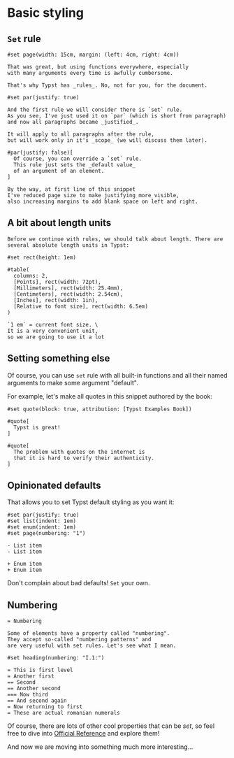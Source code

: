 # Basic styling
## `Set` rule
```typ
#set page(width: 15cm, margin: (left: 4cm, right: 4cm))

That was great, but using functions everywhere, especially
with many arguments every time is awfully cumbersome.

That's why Typst has _rules_. No, not for you, for the document.

#set par(justify: true)

And the first rule we will consider there is `set` rule.
As you see, I've just used it on `par` (which is short from paragraph)
and now all paragraphs became _justified_.

It will apply to all paragraphs after the rule,
but will work only in it's _scope_ (we will discuss them later).

#par(justify: false)[
  Of course, you can override a `set` rule.
  This rule just sets the _default value_
  of an argument of an element.
]

By the way, at first line of this snippet
I've reduced page size to make justifying more visible,
also increasing margins to add blank space on left and right.
```

## A bit about length units
```typ
Before we continue with rules, we should talk about length. There are several absolute length units in Typst:

#set rect(height: 1em)

#table(
  columns: 2,
  [Points], rect(width: 72pt),
  [Millimeters], rect(width: 25.4mm),
  [Centimeters], rect(width: 2.54cm),
  [Inches], rect(width: 1in),
  [Relative to font size], rect(width: 6.5em)
)

`1 em` = current font size. \
It is a very convenient unit,
so we are going to use it a lot
```

## Setting something else

Of course, you can use `set` rule with all built-in functions
and all their named arguments to make some argument "default".

For example, let's make all quotes in this snippet authored by the book:

```typ
#set quote(block: true, attribution: [Typst Examples Book])

#quote[
  Typst is great!
]

#quote[
  The problem with quotes on the internet is
  that it is hard to verify their authenticity.
]
```

## Opinionated defaults

That allows you to set Typst default styling as you want it:

```typ
#set par(justify: true)
#set list(indent: 1em)
#set enum(indent: 1em)
#set page(numbering: "1")

- List item
- List item

+ Enum item
+ Enum item
```

Don't complain about bad defaults! `Set` your own.

## Numbering

```typ
= Numbering

Some of elements have a property called "numbering".
They accept so-called "numbering patterns" and
are very useful with set rules. Let's see what I mean.

#set heading(numbering: "I.1:")

= This is first level
= Another first
== Second
== Another second
=== Now third
== And second again
= Now returning to first
= These are actual romanian numerals
```

Of course, there are lots of other cool properties
that can be _set_, so feel free to dive into [Official Reference](https://typst.app/docs/reference/)
and explore them!

And now we are moving into something much more interesting…
